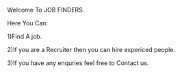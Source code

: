 Welcome To JOB FINDERS.

Here You Can:

1)Find A job.

2)If you are a Recruiter then you can hire expericed people.

3)If you have any enquries feel free to Contact us.
